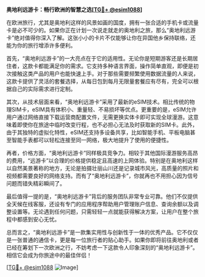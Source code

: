 **奥地利远游卡：畅行欧洲的智慧之选[[TG💪+ @esim1088](https://t.me/s/esim1088)]**

在欧洲旅行，尤其是奥地利这样的风景如画的国度，拥有一张合适的手机卡或流量卡是必不可少的。如果你正在计划一次说走就走的奥地利之旅，那么“奥地利远游卡”绝对值得你深入了解。这张小小的卡片不仅能够让你在异国他乡保持联络，还能为你的旅行增添许多便利。

首先，“奥地利远游卡”的一大亮点在于它的适用性。无论你是短期游客还是长期居住者，这款卡都能满足你的需求。它支持多种语言界面，操作简单直观，即便是初次接触这类产品的用户也能快速上手。对于那些需要频繁使用数据流量的人来说，这款卡提供了灵活的套餐选择，从每日包到每月无限量套餐应有尽有，完全可以根据自己的实际需求进行定制。

其次，从技术层面来看，“奥地利远游卡”采用了最新的eSIM技术。相比传统的物理SIM卡，eSIM具有体积小、重量轻、不易损坏等优点。更重要的是，eSIM允许用户通过网络直接下载运营商配置文件，无需更换实体卡即可实现全球漫游。这意味着即使你在旅途中临时改变行程，也不必担心无法及时获取新的SIM卡。此外，由于其独特的虚拟化特性，eSIM还支持多设备共享，比如智能手机、平板电脑甚至智能手表都可以轻松连接至同一网络，极大地提升了使用的便捷性。

再者，价格方面，“奥地利远游卡”同样极具竞争力。相较于其他国际漫游服务高昂的费用，“远游卡”以合理的价格提供稳定且高速的上网体验。特别是在奥地利这样以自然美景著称的地方，无论是拍摄壮丽山川还是记录城市风光，高质量的照片和视频都需要良好的网络支持。而有了“奥地利远游卡”，你就再也不用担心因为信号问题而错失精彩瞬间了。

最后值得一提的是，“奥地利远游卡”背后的服务团队非常专业可靠。他们不仅提供全天候在线客服，还设有专门的应用程序帮助用户管理账户信息、查询余额以及调整设置等。无论遇到任何问题，只需轻轻一点就能获得解决方案，让用户在整个旅程中都感到安心无忧。

总而言之，“奥地利远游卡”是一款集实用性与创新性于一体的优秀产品。它不仅仅是一张普通的通信卡，更是每一位旅行者的贴心助手。如果你即将前往奥地利或者已经在筹划下一次欧洲之行，不妨考虑一下这款令人印象深刻的“奥地利远游卡”。相信它会成为你旅途中的最佳伴侣！

[[TG💪+ @esim1088](https://t.me/s/esim1088) ![Image](https://i.postimg.cc/4NQfJmqS/Snipaste-2025-05-13-00-14-12.png)]